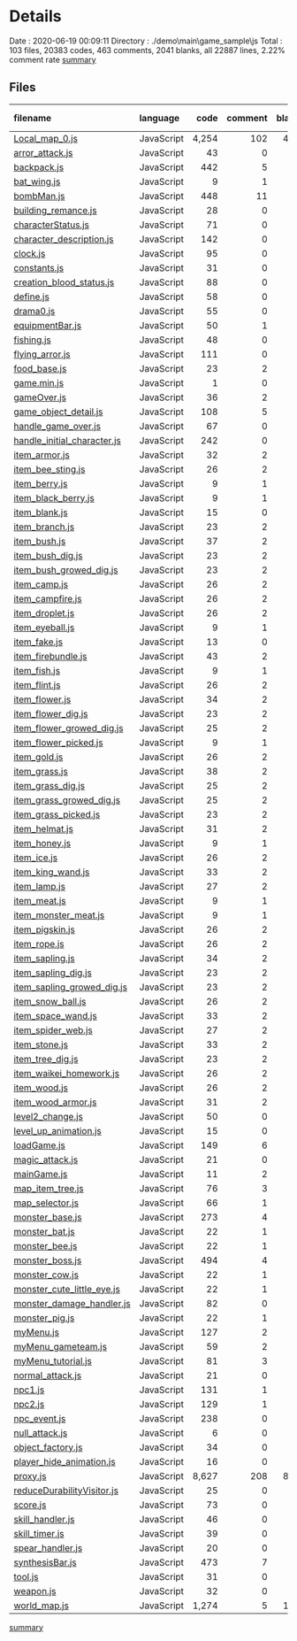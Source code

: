 # Details
Date : 2020-06-19 00:09:11
Directory : ./demo\main\game_sample\js
Total : 103 files,  20383 codes, 463 comments, 2041 blanks, all 22887 lines, 2.22% comment rate
[summary](results.md)
## Files
| filename | language | code | comment | blank | total | comment rate |
| :--- | :--- | ---: | ---: | ---: | ---: | ---: |
| [Local_map_0.js](../demo\main\game_sample\js\Local_map_0.js) | JavaScript | 4,254 | 102 | 438 | 4,794 | 2.34% |
| [arror_attack.js](../demo\main\game_sample\js\arror_attack.js) | JavaScript | 43 | 0 | 3 | 46 | 0.00% |
| [backpack.js](../demo\main\game_sample\js\backpack.js) | JavaScript | 442 | 5 | 24 | 471 | 1.12% |
| [bat_wing.js](../demo\main\game_sample\js\bat_wing.js) | JavaScript | 9 | 1 | 1 | 11 | 10.00% |
| [bombMan.js](../demo\main\game_sample\js\bombMan.js) | JavaScript | 448 | 11 | 48 | 507 | 2.40% |
| [building_remance.js](../demo\main\game_sample\js\building_remance.js) | JavaScript | 28 | 0 | 2 | 30 | 0.00% |
| [characterStatus.js](../demo\main\game_sample\js\characterStatus.js) | JavaScript | 71 | 0 | 13 | 84 | 0.00% |
| [character_description.js](../demo\main\game_sample\js\character_description.js) | JavaScript | 142 | 0 | 6 | 148 | 0.00% |
| [clock.js](../demo\main\game_sample\js\clock.js) | JavaScript | 95 | 0 | 11 | 106 | 0.00% |
| [constants.js](../demo\main\game_sample\js\constants.js) | JavaScript | 31 | 0 | 4 | 35 | 0.00% |
| [creation_blood_status.js](../demo\main\game_sample\js\creation_blood_status.js) | JavaScript | 88 | 0 | 8 | 96 | 0.00% |
| [define.js](../demo\main\game_sample\js\define.js) | JavaScript | 58 | 0 | 1 | 59 | 0.00% |
| [drama0.js](../demo\main\game_sample\js\drama0.js) | JavaScript | 55 | 0 | 4 | 59 | 0.00% |
| [equipmentBar.js](../demo\main\game_sample\js\equipmentBar.js) | JavaScript | 50 | 1 | 6 | 57 | 1.96% |
| [fishing.js](../demo\main\game_sample\js\fishing.js) | JavaScript | 48 | 0 | 8 | 56 | 0.00% |
| [flying_arror.js](../demo\main\game_sample\js\flying_arror.js) | JavaScript | 111 | 0 | 14 | 125 | 0.00% |
| [food_base.js](../demo\main\game_sample\js\food_base.js) | JavaScript | 23 | 2 | 4 | 29 | 8.00% |
| [game.min.js](../demo\main\game_sample\js\game.min.js) | JavaScript | 1 | 0 | 0 | 1 | 0.00% |
| [gameOver.js](../demo\main\game_sample\js\gameOver.js) | JavaScript | 36 | 2 | 5 | 43 | 5.26% |
| [game_object_detail.js](../demo\main\game_sample\js\game_object_detail.js) | JavaScript | 108 | 5 | 3 | 116 | 4.42% |
| [handle_game_over.js](../demo\main\game_sample\js\handle_game_over.js) | JavaScript | 67 | 0 | 6 | 73 | 0.00% |
| [handle_initial_character.js](../demo\main\game_sample\js\handle_initial_character.js) | JavaScript | 242 | 0 | 1 | 243 | 0.00% |
| [item_armor.js](../demo\main\game_sample\js\item_armor.js) | JavaScript | 32 | 2 | 5 | 39 | 5.88% |
| [item_bee_sting.js](../demo\main\game_sample\js\item_bee_sting.js) | JavaScript | 26 | 2 | 4 | 32 | 7.14% |
| [item_berry.js](../demo\main\game_sample\js\item_berry.js) | JavaScript | 9 | 1 | 1 | 11 | 10.00% |
| [item_black_berry.js](../demo\main\game_sample\js\item_black_berry.js) | JavaScript | 9 | 1 | 1 | 11 | 10.00% |
| [item_blank.js](../demo\main\game_sample\js\item_blank.js) | JavaScript | 15 | 0 | 2 | 17 | 0.00% |
| [item_branch.js](../demo\main\game_sample\js\item_branch.js) | JavaScript | 23 | 2 | 3 | 28 | 8.00% |
| [item_bush.js](../demo\main\game_sample\js\item_bush.js) | JavaScript | 37 | 2 | 6 | 45 | 5.13% |
| [item_bush_dig.js](../demo\main\game_sample\js\item_bush_dig.js) | JavaScript | 23 | 2 | 3 | 28 | 8.00% |
| [item_bush_growed_dig.js](../demo\main\game_sample\js\item_bush_growed_dig.js) | JavaScript | 23 | 2 | 3 | 28 | 8.00% |
| [item_camp.js](../demo\main\game_sample\js\item_camp.js) | JavaScript | 26 | 2 | 4 | 32 | 7.14% |
| [item_campfire.js](../demo\main\game_sample\js\item_campfire.js) | JavaScript | 26 | 2 | 4 | 32 | 7.14% |
| [item_droplet.js](../demo\main\game_sample\js\item_droplet.js) | JavaScript | 26 | 2 | 3 | 31 | 7.14% |
| [item_eyeball.js](../demo\main\game_sample\js\item_eyeball.js) | JavaScript | 9 | 1 | 1 | 11 | 10.00% |
| [item_fake.js](../demo\main\game_sample\js\item_fake.js) | JavaScript | 13 | 0 | 2 | 15 | 0.00% |
| [item_firebundle.js](../demo\main\game_sample\js\item_firebundle.js) | JavaScript | 43 | 2 | 6 | 51 | 4.44% |
| [item_fish.js](../demo\main\game_sample\js\item_fish.js) | JavaScript | 9 | 1 | 1 | 11 | 10.00% |
| [item_flint.js](../demo\main\game_sample\js\item_flint.js) | JavaScript | 26 | 2 | 3 | 31 | 7.14% |
| [item_flower.js](../demo\main\game_sample\js\item_flower.js) | JavaScript | 34 | 2 | 5 | 41 | 5.56% |
| [item_flower_dig.js](../demo\main\game_sample\js\item_flower_dig.js) | JavaScript | 23 | 2 | 3 | 28 | 8.00% |
| [item_flower_growed_dig.js](../demo\main\game_sample\js\item_flower_growed_dig.js) | JavaScript | 25 | 2 | 4 | 31 | 7.41% |
| [item_flower_picked.js](../demo\main\game_sample\js\item_flower_picked.js) | JavaScript | 9 | 1 | 1 | 11 | 10.00% |
| [item_gold.js](../demo\main\game_sample\js\item_gold.js) | JavaScript | 26 | 2 | 3 | 31 | 7.14% |
| [item_grass.js](../demo\main\game_sample\js\item_grass.js) | JavaScript | 38 | 2 | 5 | 45 | 5.00% |
| [item_grass_dig.js](../demo\main\game_sample\js\item_grass_dig.js) | JavaScript | 25 | 2 | 4 | 31 | 7.41% |
| [item_grass_growed_dig.js](../demo\main\game_sample\js\item_grass_growed_dig.js) | JavaScript | 25 | 2 | 4 | 31 | 7.41% |
| [item_grass_picked.js](../demo\main\game_sample\js\item_grass_picked.js) | JavaScript | 23 | 2 | 2 | 27 | 8.00% |
| [item_helmat.js](../demo\main\game_sample\js\item_helmat.js) | JavaScript | 31 | 2 | 6 | 39 | 6.06% |
| [item_honey.js](../demo\main\game_sample\js\item_honey.js) | JavaScript | 9 | 1 | 0 | 10 | 10.00% |
| [item_ice.js](../demo\main\game_sample\js\item_ice.js) | JavaScript | 26 | 2 | 3 | 31 | 7.14% |
| [item_king_wand.js](../demo\main\game_sample\js\item_king_wand.js) | JavaScript | 33 | 2 | 6 | 41 | 5.71% |
| [item_lamp.js](../demo\main\game_sample\js\item_lamp.js) | JavaScript | 27 | 2 | 3 | 32 | 6.90% |
| [item_meat.js](../demo\main\game_sample\js\item_meat.js) | JavaScript | 9 | 1 | 0 | 10 | 10.00% |
| [item_monster_meat.js](../demo\main\game_sample\js\item_monster_meat.js) | JavaScript | 9 | 1 | 0 | 10 | 10.00% |
| [item_pigskin.js](../demo\main\game_sample\js\item_pigskin.js) | JavaScript | 26 | 2 | 3 | 31 | 7.14% |
| [item_rope.js](../demo\main\game_sample\js\item_rope.js) | JavaScript | 26 | 2 | 3 | 31 | 7.14% |
| [item_sapling.js](../demo\main\game_sample\js\item_sapling.js) | JavaScript | 34 | 2 | 4 | 40 | 5.56% |
| [item_sapling_dig.js](../demo\main\game_sample\js\item_sapling_dig.js) | JavaScript | 23 | 2 | 3 | 28 | 8.00% |
| [item_sapling_growed_dig.js](../demo\main\game_sample\js\item_sapling_growed_dig.js) | JavaScript | 23 | 2 | 3 | 28 | 8.00% |
| [item_snow_ball.js](../demo\main\game_sample\js\item_snow_ball.js) | JavaScript | 26 | 2 | 4 | 32 | 7.14% |
| [item_space_wand.js](../demo\main\game_sample\js\item_space_wand.js) | JavaScript | 33 | 2 | 6 | 41 | 5.71% |
| [item_spider_web.js](../demo\main\game_sample\js\item_spider_web.js) | JavaScript | 27 | 2 | 3 | 32 | 6.90% |
| [item_stone.js](../demo\main\game_sample\js\item_stone.js) | JavaScript | 33 | 2 | 6 | 41 | 5.71% |
| [item_tree_dig.js](../demo\main\game_sample\js\item_tree_dig.js) | JavaScript | 23 | 2 | 3 | 28 | 8.00% |
| [item_waikei_homework.js](../demo\main\game_sample\js\item_waikei_homework.js) | JavaScript | 26 | 2 | 3 | 31 | 7.14% |
| [item_wood.js](../demo\main\game_sample\js\item_wood.js) | JavaScript | 26 | 2 | 3 | 31 | 7.14% |
| [item_wood_armor.js](../demo\main\game_sample\js\item_wood_armor.js) | JavaScript | 31 | 2 | 5 | 38 | 6.06% |
| [level2_change.js](../demo\main\game_sample\js\level2_change.js) | JavaScript | 50 | 0 | 9 | 59 | 0.00% |
| [level_up_animation.js](../demo\main\game_sample\js\level_up_animation.js) | JavaScript | 15 | 0 | 3 | 18 | 0.00% |
| [loadGame.js](../demo\main\game_sample\js\loadGame.js) | JavaScript | 149 | 6 | 16 | 171 | 3.87% |
| [magic_attack.js](../demo\main\game_sample\js\magic_attack.js) | JavaScript | 21 | 0 | 3 | 24 | 0.00% |
| [mainGame.js](../demo\main\game_sample\js\mainGame.js) | JavaScript | 11 | 2 | 2 | 15 | 15.38% |
| [map_item_tree.js](../demo\main\game_sample\js\map_item_tree.js) | JavaScript | 76 | 3 | 8 | 87 | 3.80% |
| [map_selector.js](../demo\main\game_sample\js\map_selector.js) | JavaScript | 66 | 1 | 13 | 80 | 1.49% |
| [monster_base.js](../demo\main\game_sample\js\monster_base.js) | JavaScript | 273 | 4 | 19 | 296 | 1.44% |
| [monster_bat.js](../demo\main\game_sample\js\monster_bat.js) | JavaScript | 22 | 1 | 5 | 28 | 4.35% |
| [monster_bee.js](../demo\main\game_sample\js\monster_bee.js) | JavaScript | 22 | 1 | 5 | 28 | 4.35% |
| [monster_boss.js](../demo\main\game_sample\js\monster_boss.js) | JavaScript | 494 | 4 | 48 | 546 | 0.80% |
| [monster_cow.js](../demo\main\game_sample\js\monster_cow.js) | JavaScript | 22 | 1 | 5 | 28 | 4.35% |
| [monster_cute_little_eye.js](../demo\main\game_sample\js\monster_cute_little_eye.js) | JavaScript | 22 | 1 | 5 | 28 | 4.35% |
| [monster_damage_handler.js](../demo\main\game_sample\js\monster_damage_handler.js) | JavaScript | 82 | 0 | 6 | 88 | 0.00% |
| [monster_pig.js](../demo\main\game_sample\js\monster_pig.js) | JavaScript | 22 | 1 | 5 | 28 | 4.35% |
| [myMenu.js](../demo\main\game_sample\js\myMenu.js) | JavaScript | 127 | 2 | 15 | 144 | 1.55% |
| [myMenu_gameteam.js](../demo\main\game_sample\js\myMenu_gameteam.js) | JavaScript | 59 | 2 | 7 | 68 | 3.28% |
| [myMenu_tutorial.js](../demo\main\game_sample\js\myMenu_tutorial.js) | JavaScript | 81 | 3 | 6 | 90 | 3.57% |
| [normal_attack.js](../demo\main\game_sample\js\normal_attack.js) | JavaScript | 21 | 0 | 4 | 25 | 0.00% |
| [npc1.js](../demo\main\game_sample\js\npc1.js) | JavaScript | 131 | 1 | 18 | 150 | 0.76% |
| [npc2.js](../demo\main\game_sample\js\npc2.js) | JavaScript | 129 | 1 | 21 | 151 | 0.77% |
| [npc_event.js](../demo\main\game_sample\js\npc_event.js) | JavaScript | 238 | 0 | 13 | 251 | 0.00% |
| [null_attack.js](../demo\main\game_sample\js\null_attack.js) | JavaScript | 6 | 0 | 0 | 6 | 0.00% |
| [object_factory.js](../demo\main\game_sample\js\object_factory.js) | JavaScript | 34 | 0 | 1 | 35 | 0.00% |
| [player_hide_animation.js](../demo\main\game_sample\js\player_hide_animation.js) | JavaScript | 16 | 0 | 3 | 19 | 0.00% |
| [proxy.js](../demo\main\game_sample\js\proxy.js) | JavaScript | 8,627 | 208 | 818 | 9,653 | 2.35% |
| [reduceDurabilityVisitor.js](../demo\main\game_sample\js\reduceDurabilityVisitor.js) | JavaScript | 25 | 0 | 6 | 31 | 0.00% |
| [score.js](../demo\main\game_sample\js\score.js) | JavaScript | 73 | 0 | 6 | 79 | 0.00% |
| [skill_handler.js](../demo\main\game_sample\js\skill_handler.js) | JavaScript | 46 | 0 | 7 | 53 | 0.00% |
| [skill_timer.js](../demo\main\game_sample\js\skill_timer.js) | JavaScript | 39 | 0 | 5 | 44 | 0.00% |
| [spear_handler.js](../demo\main\game_sample\js\spear_handler.js) | JavaScript | 20 | 0 | 4 | 24 | 0.00% |
| [synthesisBar.js](../demo\main\game_sample\js\synthesisBar.js) | JavaScript | 473 | 7 | 56 | 536 | 1.46% |
| [tool.js](../demo\main\game_sample\js\tool.js) | JavaScript | 31 | 0 | 7 | 38 | 0.00% |
| [weapon.js](../demo\main\game_sample\js\weapon.js) | JavaScript | 32 | 0 | 4 | 36 | 0.00% |
| [world_map.js](../demo\main\game_sample\js\world_map.js) | JavaScript | 1,274 | 5 | 128 | 1,407 | 0.39% |
[summary](results.md)